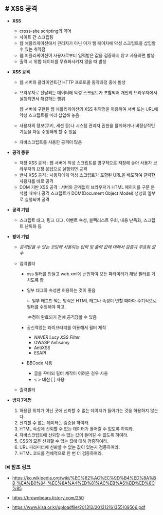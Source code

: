 ## # XSS 공격

- **XSS**

  - cross-site scripting의 약어
  - 사이트 간 스크립팅
  - 웹 애플리케이션에서 관리자가 아닌 이가 웹 페이지에 악성 스크립트를 삽입할 수 있는 취약점
  - 웹 어플리케이션이 사용자로부터 입력받은 값을 검증하지 않고 사용하면 발생
  - 출력 시 위험 데이터를 무효화시키지 않을 때 발생

- **XSS 공격**

  - 웹 서버와 클라이언트간 HTTP 프로토콜 동작과정 중에 발생

  - 브라우저로 전달되는 데이터에 악성 스크립트가 포함되어 개인의 브라우저에서 실행되면서 해킹하는 행위

    웹 서버에 구현된 웹 애플리케이션의 XSS 취약점을 이용하여 서버 또는 URL에 악성 스크립트를 미리 삽입해 놓음

  - 사용자의 정보(쿠키, 세션 등)나 시스템 관리자 권한을 탈취하거나 비정상적인 기능을 자동 수행하게 할 수 있음

  - 자바스크립트를 사용한 공격이 많음

- **공격 종류**

  - 저장 XSS 공격 : 웹 서버에 악성 스크립트를 영구적으로 저장해 놓아 사용자 브라우저의 요청 응답으로 실행되면 공격
  - 반사 XSS 공격 : 사용자에게 악성 스크립트가 포함된 URL을 배포하여 클릭한 사용자를 바로 공격
  - DOM 기반 XSS 공격 : 서버와 관계없이 브라우저가 HTML 페이지를 구문 분석할 때마다 공격 스크립트가 DOM(Document Object Model) 생성의 일부로 실행되며 공격

- **공격 기법**

  - 스크립트 태그, 링크 태그, 이벤트 속성, 블랙리스트 우회, 내용 난독화, 스크립트 난독화 등

- **방어 기법**

  - _공격받을 수 있는 코딩에 사용되는 입력 및 출력 값에 대해서 검증과 무효화 필수_

  - 입력필터

    - xss 필터를 만들고 web.xml에 선언하여 모든 파라미터가 해당 필터를 거치도록 함

    - 일부 태그와 속성만 허용하는 것이 좋음

      ㄴ 일부 태그만 막는 방식은 HTML 태그나 속성이 변할 때마다 주기적으로 필터를 수정해야 하고, 

      ​	수정이 완료되기 전에 공격당할 수 있음

    - 공신력있는 라이브러리를 이용해서 필터 제작
      - _NAVER Lucy XSS Filter_
      - OWASP Antisamy
      - AntiXSS
      - ESAPI
    - BBCode 사용
      - 글을 꾸미되 필터 제작이 어려운 경우 사용
      - < > 대신 [ ] 사용 

  - 출력필터

- **방지 7계명**

  1. 허용된 위치가 아닌 곳에 신뢰할 수 없는 데이터가 들어가는 것을 허용하지 않는다.
  2. 신뢰할 수 없는 데이터는 검증을 하여라.
  3. HTML 속성에 신뢰할 수 없는 데이터가 들어갈 수 없도록 하여라.
  4. 자바스크립트에 신뢰할 수 없는 값이 들어갈 수 없도록 하여라.
  5. CSS의 모든 신뢰할 수 없는 값에 대해 검증하여라.
  6. URL 파라미터에 신뢰할 수 없는 값이 있는지 검증하여라.
  7. HTML 코드를 전체적으로 한 번 더 검증하여라.



### ▣ 참조 링크

- https://ko.wikipedia.org/wiki/%EC%82%AC%EC%9D%B4%ED%8A%B8_%EA%B0%84_%EC%8A%A4%ED%81%AC%EB%A6%BD%ED%8C%85

- https://brownbears.tistory.com/250
- https://www.kisa.or.kr/uploadfile/201312/201312161355109566.pdf